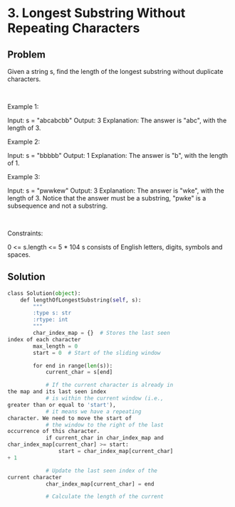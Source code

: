 # 3. Longest Substring Without Repeating Characters

## Problem

Given a string s, find the length of the longest substring without duplicate characters.

 

Example 1:

Input: s = "abcabcbb"
Output: 3
Explanation: The answer is "abc", with the length of 3.


Example 2:

Input: s = "bbbbb"
Output: 1
Explanation: The answer is "b", with the length of 1.


Example 3:

Input: s = "pwwkew"
Output: 3
Explanation: The answer is "wke", with the length of 3.
Notice that the answer must be a substring, "pwke" is a subsequence and not a substring.


 

Constraints:

0 <= s.length <= 5 * 104
s consists of English letters, digits, symbols and spaces.

## Solution

```Python
class Solution(object):
    def lengthOfLongestSubstring(self, s):
        """
        :type s: str
        :rtype: int
        """
        char_index_map = {}  # Stores the last seen 
index of each character
        max_length = 0
        start = 0  # Start of the sliding window

        for end in range(len(s)):
            current_char = s[end]

            # If the current character is already in 
the map and its last seen index
            # is within the current window (i.e., 
greater than or equal to 'start'),
            # it means we have a repeating 
character. We need to move the start of
            # the window to the right of the last 
occurrence of this character.
            if current_char in char_index_map and 
char_index_map[current_char] >= start:
                start = char_index_map[current_char] 
+ 1

            # Update the last seen index of the 
current character
            char_index_map[current_char] = end

            # Calculate the length of the current 
```